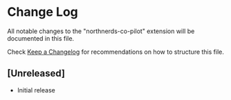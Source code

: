 # Change Log

All notable changes to the "northnerds-co-pilot" extension will be documented in this file.

Check [Keep a Changelog](http://keepachangelog.com/) for recommendations on how to structure this file.

## [Unreleased]

- Initial release